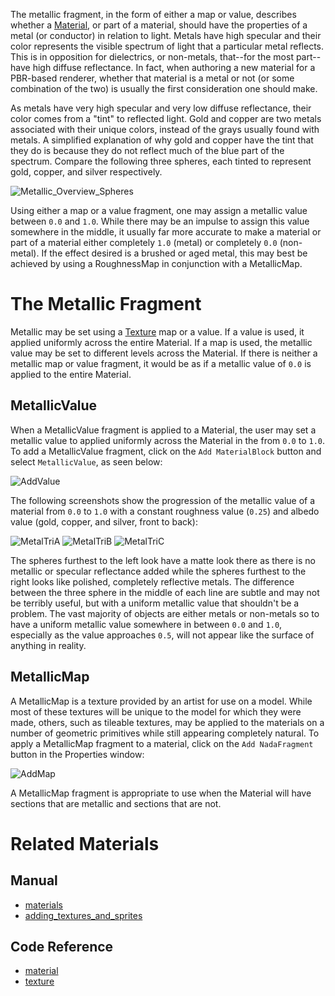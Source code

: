 The metallic fragment, in the form of either a map or value, describes whether a [Material](https://github.com/zeroengineteam/ZeroDocs/blob/master/zero_editor_documentation/zeromanual/graphics/materials.markdown), or part of a material, should have the properties of a metal (or conductor) in relation to light. Metals have high specular and their color represents the visible spectrum of light that a particular metal reflects. This is in opposition for dielectrics, or non-metals, that--for the most part--have high diffuse reflectance. In fact, when authoring a new material for a PBR-based renderer, whether that material is a metal or not (or some combination of the two) is usually the first consideration one should make.

As metals have very high specular and very low diffuse reflectance, their color comes from a "tint" to reflected light. Gold and copper are two metals associated with their unique colors, instead of the grays usually found with metals. A simplified explanation of why gold and copper have the tint that they do is because they do not reflect much of the blue part of the spectrum. Compare the following three spheres, each tinted to represent gold, copper, and silver respectively.



![Metallic_Overview_Spheres](https://media.githubusercontent.com/media/zeroengineteam/ZeroFiles/master/doc_files/28444.png)


Using either a map or a value fragment, one may assign a metallic value between `0.0` and `1.0`. While there may be an impulse to assign this value somewhere in the middle, it usually far more accurate to make a material or part of a material either completely `1.0` (metal) or completely `0.0` (non-metal). If the effect desired is a brushed or aged metal, this may best be achieved by using a RoughnessMap in conjunction with a MetallicMap. 

 #  The Metallic Fragment

Metallic may be set using a [Texture](https://github.com/zeroengineteam/ZeroDocs/blob/master/code_reference/class_reference/texture.markdown) map or a value. If a value is used, it applied uniformly across the entire Material. If a map is used, the metallic value may be set to different levels across the Material.  If there is neither a metallic map or value fragment, it would be as if a metallic value of `0.0` is applied to the entire Material.

 ##  MetallicValue

When a MetallicValue fragment is applied to a Material, the user may set a metallic value to applied uniformly across the Material in the from `0.0` to `1.0`. To add a MetallicValue fragment, click on the `Add MaterialBlock` button and select `MetallicValue`, as seen below:



![AddValue](https://media.githubusercontent.com/media/zeroengineteam/ZeroFiles/master/doc_files/47838.gif)


The following screenshots show the progression of the metallic value of a material from `0.0` to `1.0` with a constant roughness value (`0.25`) and albedo value (gold, copper, and silver, front to back):



![MetalTriA](https://media.githubusercontent.com/media/zeroengineteam/ZeroFiles/master/doc_files/28438.png) ![MetalTriB](https://media.githubusercontent.com/media/zeroengineteam/ZeroFiles/master/doc_files/28440.png) ![MetalTriC](https://media.githubusercontent.com/media/zeroengineteam/ZeroFiles/master/doc_files/28442.png)


The spheres furthest to the left look have a matte look there as there is no metallic or specular reflectance added while the spheres furthest to the right looks like polished, completely reflective metals. The difference between the three sphere in the middle of each line are subtle and may not be terribly useful, but with a uniform metallic value that shouldn't be a problem. The vast majority of objects are either metals or non-metals so to have a uniform metallic value somewhere in between `0.0` and `1.0`, especially as the value approaches `0.5`, will not appear like the surface of anything in reality.

 ##  MetallicMap

A MetallicMap is a texture provided by an artist for use on a model. While most of these textures will be unique to the model for which they were made, others, such as tileable textures, may be applied to the materials on a number of geometric primitives while still appearing completely natural. To apply a MetallicMap fragment to a material, click on the `Add NadaFragment` button in the Properties window:



![AddMap](https://media.githubusercontent.com/media/zeroengineteam/ZeroFiles/master/doc_files/47848.gif)


A MetallicMap fragment is appropriate to use when the Material will have sections that are metallic and sections that are not. 

 # Related Materials

 ## Manual
- [materials](https://github.com/zeroengineteam/ZeroDocs/blob/master/zero_editor_documentation/zeromanual/graphics/materials.markdown)
- [adding_textures_and_sprites](https://github.com/zeroengineteam/ZeroDocs/blob/master/zero_editor_documentation/zeromanual/graphics/adding_assets/adding_textures_and_sprites.markdown)

 ## Code Reference
- [material](https://github.com/zeroengineteam/ZeroDocs/blob/master/code_reference/class_reference/material.markdown)
- [texture](https://github.com/zeroengineteam/ZeroDocs/blob/master/code_reference/class_reference/texture.markdown) 

 